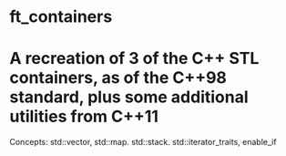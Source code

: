 # ft_containers
# A recreation of 3 of the C++ STL containers, as of the C++98 standard, plus some additional utilities from C++11
Concepts: std::vector, std::map. std::stack.   std::iterator_traits, enable_if
